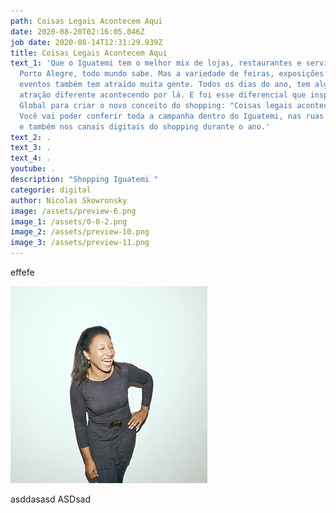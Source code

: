 ```yaml
---
path: Coisas Legais Acontecem Aqui
date: 2020-08-20T02:16:05.046Z
job date: 2020-08-14T12:31:29.939Z
title: Coisas Legais Acontecem Aqui
text_1: 'Que o Iguatemi tem o melhor mix de lojas, restaurantes e serviços de
  Porto Alegre, todo mundo sabe. Mas a variedade de feiras, exposições e outros
  eventos também tem atraído muita gente. Todos os dias do ano, tem alguma
  atração diferente acontecendo por lá. E foi esse diferencial que inspirou a
  Global para criar o novo conceito do shopping: "Coisas legais acontecem aqui".
  Você vai poder conferir toda a campanha dentro do Iguatemi, nas ruas da cidade
  e também nos canais digitais do shopping durante o ano.'
text_2: .
text_3: .
text_4: .
youtube: .
description: "Shopping Iguatemi "
categorie: digital
author: Nicolas Skowronsky
image: /assets/preview-6.png
image_1: /assets/0-0-2.png
image_2: /assets/preview-10.png
image_3: /assets/preview-11.png
---
```

effefe

![cesco](/assets/10-maria-dornelles.jpg "cescp")

asddasasd
ASDsad
